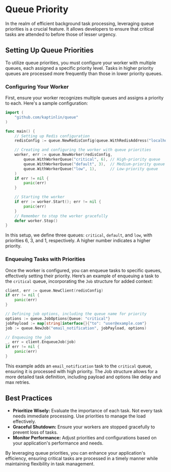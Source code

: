 # Queue Priority

In the realm of efficient background task processing, leveraging queue priorities is a crucial feature. It allows developers to ensure that critical tasks are attended to before those of lesser urgency. 

## Setting Up Queue Priorities

To utilize queue priorities, you must configure your worker with multiple queues, each assigned a specific priority level. Tasks in higher priority queues are processed more frequently than those in lower priority queues.

### Configuring Your Worker

First, ensure your worker recognizes multiple queues and assigns a priority to each. Here's a sample configuration:

```go
import (
    "github.com/kaptinlin/queue"
)

func main() {
    // Setting up Redis configuration
    redisConfig := queue.NewRedisConfig(queue.WithRedisAddress("localhost:6379"))

    // Creating and configuring the worker with queue priorities
    worker, err := queue.NewWorker(redisConfig,
        queue.WithWorkerQueue("critical", 6), // High-priority queue
        queue.WithWorkerQueue("default", 3),  // Medium-priority queue
        queue.WithWorkerQueue("low", 1),      // Low-priority queue
    )
    if err != nil {
        panic(err)
    }

    // Starting the worker
    if err := worker.Start(); err != nil {
        panic(err)
    }
    // Remember to stop the worker gracefully
    defer worker.Stop()
}
```

In this setup, we define three queues: `critical`, `default`, and `low`, with priorities 6, 3, and 1, respectively. A higher number indicates a higher priority.

### Enqueuing Tasks with Priorities

Once the worker is configured, you can enqueue tasks to specific queues, effectively setting their priority. Here’s an example of enqueuing a task to the `critical` queue, incorporating the `Job` structure for added context:

```go
client, err := queue.NewClient(redisConfig)
if err != nil {
    panic(err)
}

// Defining job options, including the queue name for priority
options := queue.JobOptions{Queue: "critical"}
jobPayload := map[string]interface{}{"to": "user@example.com"}
job := queue.NewJob("email_notification", jobPayload, options)

// Enqueuing the job
_, err = client.EnqueueJob(job)
if err != nil {
    panic(err)
}
```

This example adds an `email_notification` task to the `critical` queue, ensuring it is processed with high priority. The Job structure allows for a more detailed task definition, including payload and options like delay and max retries.

## Best Practices

- **Prioritize Wisely:** Evaluate the importance of each task. Not every task needs immediate processing. Use priorities to manage the load effectively.
- **Graceful Shutdown:** Ensure your workers are stopped gracefully to prevent loss of tasks.
- **Monitor Performance:** Adjust priorities and configurations based on your application's performance and needs.

By leveraging queue priorities, you can enhance your application's efficiency, ensuring critical tasks are processed in a timely manner while maintaining flexibility in task management.
